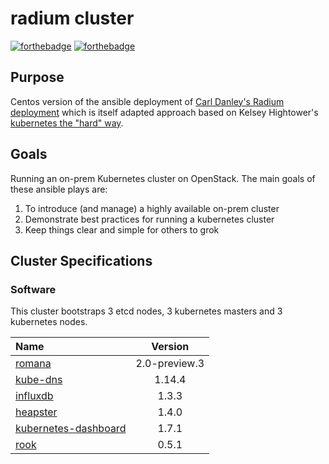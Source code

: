 # radium cluster

[![forthebadge](http://forthebadge.com/images/badges/built-with-love.svg)](http://forthebadge.com) [![forthebadge](http://forthebadge.com/images/badges/powered-by-electricity.svg)](http://forthebadge.com)

## Purpose

Centos version of the ansible deployment of [Carl Danley's Radium deployment](https://github.com/carldanley/radium-cluster) which is itself adapted approach based on Kelsey Hightower's [kubernetes the "hard" way](https://github.com/kelseyhightower/kubernetes-the-hard-way).

## Goals

Running an on-prem Kubernetes cluster on OpenStack. The main goals of these ansible plays are:

1. To introduce (and manage) a highly available on-prem cluster
1. Demonstrate best practices for running a kubernetes cluster
1. Keep things clear and simple for others to grok

## Cluster Specifications

### Software

This cluster bootstraps 3 etcd nodes, 3 kubernetes masters and 3 kubernetes nodes.

| Name | Version |
|:-----|:-------:|
| [romana](http://romana.io/) | 2.0-preview.3 |
| [kube-dns](https://github.com/kubernetes/kubernetes/tree/master/cluster/addons/dns) | 1.14.4 |
| [influxdb](https://www.influxdata.com/) | 1.3.3 |
| [heapster](https://github.com/kubernetes/heapster) | 1.4.0 |
| [kubernetes-dashboard](https://github.com/kubernetes/dashboard) | 1.7.1 |
| [rook](https://rook.io/) | 0.5.1 |


